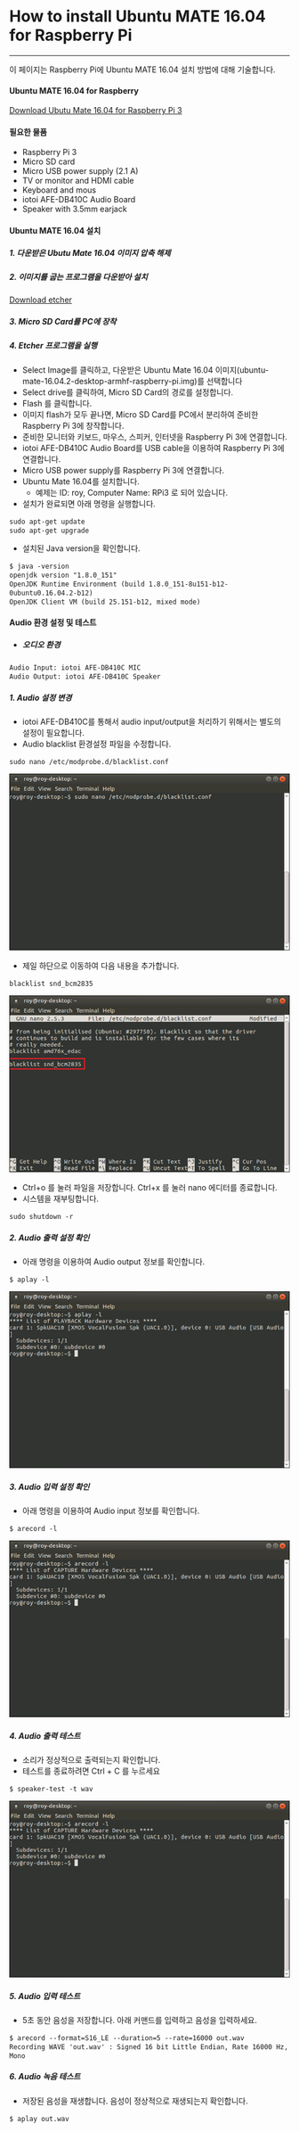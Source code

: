 # How to install Ubuntu MATE 16.04 for Raspberry Pi

---

이 페이지는 Raspberry Pi에 Ubuntu MATE 16.04 설치 방법에 대해 기술합니다.

#### Ubuntu MATE 16.04 for Raspberry 
[Download Ubutu Mate 16.04 for Raspberry Pi 3](https://ubuntu-mate.org/download/)

#### 필요한 물품
- Raspberry Pi 3
- Micro SD card
- Micro USB power supply \(2.1 A\)
- TV or monitor and HDMI cable
- Keyboard and mous
- iotoi AFE-DB410C Audio Board
- Speaker with 3.5mm earjack

#### Ubuntu MATE 16.04 설치

##### 1. 다운받은 Ubutu Mate 16.04 이미지 압축 해제

##### 2. 이미지를 굽는 프로그램을 다운받아 설치
[Download etcher](https://etcher.io/)

##### 3. Micro SD Card를 PC에 장착

##### 4. Etcher 프로그램을 실행
- Select Image를 클릭하고, 다운받은 Ubuntu Mate 16.04 이미지\(ubuntu-mate-16.04.2-desktop-armhf-raspberry-pi.img\)를 선택합니다
- Select drive를 클릭하여, Micro SD Card의 경로를 설정합니다.
- Flash 를 클릭합니다.
- 이미지 flash가 모두 끝나면, Micro SD Card를 PC에서 분리하여 준비한 Raspberry Pi 3에 창작합니다.
- 준비한 모니터와 키보드, 마우스, 스피커, 인터넷을 Raspberry Pi 3에 연결합니다.
- iotoi AFE-DB410C Audio Board를 USB cable을 이용하여 Raspberry Pi 3에 연결합니다.
- Micro USB power supply를 Raspberry Pi 3에 연결합니다.
- Ubuntu Mate 16.04를 설치합니다. 
    - 예제는 ID: roy, Computer Name: RPi3 로 되어 있습니다.
- 설치가 완료되면 아래 명령을 실행합니다.
```
sudo apt-get update
sudo apt-get upgrade
```
- 설치된 Java version을 확인합니다.
```
$ java -version
openjdk version "1.8.0_151"
OpenJDK Runtime Environment (build 1.8.0_151-8u151-b12-0ubuntu0.16.04.2-b12)
OpenJDK Client VM (build 25.151-b12, mixed mode)
```

#### Audio 환경 설정 및 테스트
- ##### 오디오 환경
```
Audio Input: iotoi AFE-DB410C MIC
Audio Output: iotoi AFE-DB410C Speaker
```
    
##### 1. Audio 설정 변경
- iotoi AFE-DB410C를 통해서 audio input/output을 처리하기 위해서는 별도의 설정이 필요합니다.
- Audio blacklist 환경설정 파일을 수정합니다.
```
sudo nano /etc/modprobe.d/blacklist.conf
```
![](/assets/ubuntu_audio_step_1.png)
- 제일 하단으로 이동하여 다음 내용을 추가합니다.
```
blacklist snd_bcm2835
```
![](/assets/ubuntu_audio_step_2.png)
- Ctrl+o 를 눌러 파일을 저장합니다. Ctrl+x 를 눌러 nano 에디터를 종료합니다.
- 시스템을 재부팅합니다.
```
sudo shutdown -r
```
  
##### 2. Audio 출력 설정 확인
- 아래 명령을 이용하여 Audio output 정보를 확인합니다.
```
$ aplay -l
```
![](/assets/ubuntu_audio_step_3.png)

##### 3. Audio 입력 설정 확인
- 아래 명령을 이용하여 Audio input 정보를 확인합니다.
```
$ arecord -l
```
![](/assets/ubuntu_audio_step_4.png)

 
##### 4. Audio 출력 테스트
- 소리가 정상적으로 출력되는지 확인합니다.
- 테스트를 종료하려면 Ctrl + C 를 누르세요
```
$ speaker-test -t wav
```
![](/assets/ubuntu_audio_step_4.png)

##### 5. Audio 입력 테스트
- 5초 동안 음성을 저장합니다. 아래 커맨드를 입력하고 음성을 입력하세요.
```
$ arecord --format=S16_LE --duration=5 --rate=16000 out.wav
Recording WAVE 'out.wav' : Signed 16 bit Little Endian, Rate 16000 Hz, Mono
```
##### 6. Audio 녹음 테스트
- 저장된 음성을 재생합니다. 음성이 정상적으로 재생되는지 확인합니다.
```
$ aplay out.wav
```




